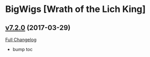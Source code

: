 # BigWigs [Wrath of the Lich King]

## [v7.2.0](https://github.com/BigWigsMods/BigWigs_WrathOfTheLichKing/tree/v7.2.0) (2017-03-29) [](#top)
[Full Changelog](https://github.com/BigWigsMods/BigWigs_WrathOfTheLichKing/compare/v7.1.2...v7.2.0)

- bump toc  
